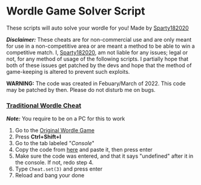 # Wordle Game Solver Script
These scripts will auto solve your wordle for you! Made by [Sparty182020](https://sparty182020.carrd.co)

***Disclaimer:*** These cheats are for non-commercial use and are only meant for use in a non-competitive area or are meant a method to be able to win a competitive match. I, [Sparty182020](https://github.com/sparty182020), am not liable for any issues; legal or not, for any method of usage of the following scripts. I partially hope that both of these issues get patched by the devs and hope that the method of game-keeping is altered to prevent such exploits.

**WARNING:** The code was created in Febuary/March of 2022. This code may be patched by then. Please do not disturb me on bugs.

### [Traditional Wordle Cheat](script.js)
***Note:*** You require to be on a PC for this to work
1) Go to the [Original Wordle Game](https://nytimes.com/games/wordle/index.html)
2) Press **Ctrl+Shift+I**
3) Go to the tab labeled "_Console_"
4) Copy the code from [here](script.js) and paste it, then press enter
5) Make sure the code was entered, and that it says "undefined" after it in the console. If not, redo step 4.
6) Type `Cheat.set(3)` and press enter
7) Reload and bang your done